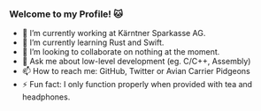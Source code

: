 ### Welcome to my Profile! 🐱

- 🔭 I’m currently working at Kärntner Sparkasse AG.
- 🌱 I’m currently learning Rust and Swift.
- 👯 I’m looking to collaborate on nothing at the moment.
- 💬 Ask me about low-level development (eg. C/C++, Assembly)
- 📫 How to reach me: GitHub, Twitter or Avian Carrier Pidgeons
- ⚡ Fun fact: I only function properly when provided with tea and headphones.

